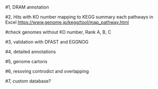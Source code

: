 #


#1, DRAM annotation


#2, Hits with KO number mapping to KEGG
summary each pathways in Excel
https://www.genome.jp/kegg/tool/map_pathway.html


#check genomes without KO number, Rank A, B, C

#3, validation with DFAST and EGGNOG

#4, detailed annotations

#5, genome cartons


#6, resoving controdict and overlapping


#7, custom database?

